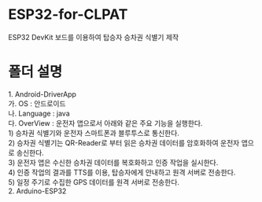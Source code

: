 # ESP32-for-CLPAT
ESP32 DevKit 보드를 이용하여 탑승자 승차권 식별기 제작

# 폴더 설명
<p>
 1. Android-DriverApp<br>
    가. OS       : 안드로이드<br>
    나. Language : java<br>
    다. OverView : 운전자 앱으로서 아래와 같은 주요 기능을 실행한다.<br>
        1) 승차권 식별기와 운전자 스마트폰과 블루투스로 통신한다.<br>
        2) 승차권 식별기는 QR-Reader로 부터 읽은 승차권 데이터를 암호화하여 운전자 앱으로 송신한다.<br>
        3) 운전자 앱은 수신한 승차권 데이터를 복호화하고 인증 작업을 실시한다.<br>
        4) 인증 작업의 결과를 TTS를 이용, 탑승자에게 안내하고 원격 서버로 전송한다.<br>
        5) 일정 주기로 수집한 GPS 데이터를 원격 서버로 전송한다.<br>
 2. Arduino-ESP32<br>
 </p>
